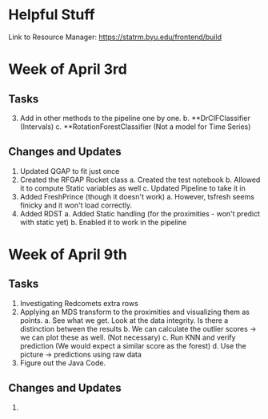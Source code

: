 # Helpful Stuff

Link to Resource Manager:
https://statrm.byu.edu/frontend/build

# Week of April 3rd
## Tasks 
3. Add in other methods to the pipeline one by one. 
    b. **DrCIFClassifier (Intervals)
    c. **RotationForestClassifier (Not a model for Time Series)

## Changes and Updates
1. Updated QGAP to fit just once
2. Created the RFGAP Rocket class
    a. Created the test notebook
    b. Allowed it to compute Static variables as well
    c. Updated Pipeline to take it in
3. Added FreshPrince (though it doesn't work)
    a. However, tsfresh seems finicky and it won't load correctly. 
4. Added RDST
    a. Added Static handling (for the proximities - won't predict with static yet)
    b. Enabled it to work in the pipeline
    
# Week of April 9th
## Tasks
1. Investigating Redcomets extra rows
2. Applying an MDS transform to the proximities and visualizing them as points. 
    a. See what we get. Look at the data integrity. Is there a distinction between the results
    b. We can calculate the outlier scores -> we can plot these as well. (Not necessary)
    c. Run KNN and verify prediction (We would expect a similar score as the forest)
    d. Use the picture -> predictions using raw data
3. Figure out the Java Code. 

## Changes and Updates
1. 


